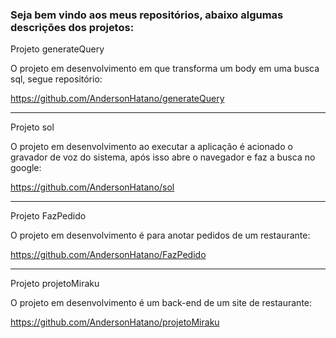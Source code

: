 ### Seja bem vindo aos meus repositórios, abaixo algumas descrições dos projetos:

Projeto generateQuery

O projeto em desenvolvimento em que transforma um body em uma busca sql, segue repositório:
 
https://github.com/AndersonHatano/generateQuery

-------------------------------------------------------------------------------------------------------

Projeto sol

O projeto em desenvolvimento ao executar a aplicação é acionado o gravador de voz do sistema, após isso abre o navegador e faz a busca no google: 

https://github.com/AndersonHatano/sol

-------------------------------------------------------------------------------------------------------

Projeto FazPedido

O projeto em desenvolvimento é para anotar pedidos de um restaurante:

https://github.com/AndersonHatano/FazPedido

-------------------------------------------------------------------------------------------------------

Projeto projetoMiraku

O projeto em desenvolvimento é um back-end de um site de restaurante:

https://github.com/AndersonHatano/projetoMiraku

<!--
**AndersonHatano/AndersonHatano** is a ✨ _special_ ✨ repository because its `README.md` (this file) appears on your GitHub profile.

Here are some ideas to get you started:

- 🔭 I’m currently working on ...
- 🌱 I’m currently learning ...
- 👯 I’m looking to collaborate on ...
- 🤔 I’m looking for help with ...
- 💬 Ask me about ...
- 📫 How to reach me: ...
- 😄 Pronouns: ...
- ⚡ Fun fact: ...
-->
